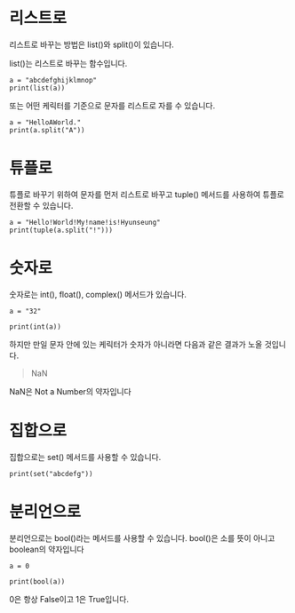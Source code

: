 # 리스트로
리스트로 바꾸는 방법은 list()와 split()이 있습니다.

list()는 리스트로 바꾸는 함수입니다.

```
a = "abcdefghijklmnop"
print(list(a))
```

또는 어떤 케릭터를 기준으로 문자를 리스트로 자를 수 있습니다.

```
a = "HelloAWorld."
print(a.split("A"))
```

# 튜플로
튜플로 바꾸기 위하여 문자를 먼저 리스트로 바꾸고 tuple() 메서드를 사용하여 튜플로 전환할 수 있습니다.

```
a = "Hello!World!My!name!is!Hyunseung"
print(tuple(a.split("!")))
```

# 숫자로
숫자로는 int(), float(), complex() 메서드가 있습니다.

```
a = "32"

print(int(a))
```

하지만 만일 문자 안에 있는 케릭터가 숫자가 아니라면 다음과 같은 결과가 노올 것입니다.

> NaN

NaN은 Not a Number의 약자입니다

# 집합으로
집합으로는 set() 메서드를 사용할 수 있습니다.

```
print(set("abcdefg"))
```

# 분리언으로
분리언으로는 bool()라는 메서드를 사용할 수 있습니다. bool()은 소를 뜻이 아니고 boolean의 약자입니다

```
a = 0

print(bool(a))
```

0은 항상 False이고 1은 True입니다.
